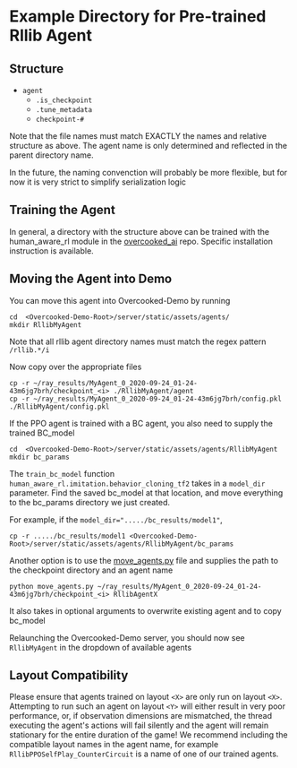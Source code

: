 # Example Directory for Pre-trained Rllib Agent

## Structure

* `agent`  
  * `.is_checkpoint`
  * `.tune_metadata`
  * `checkpoint-#`

Note that the file names must match EXACTLY the names and relative structure as above. The agent name is only determined and reflected in the parent directory name.

In the future, the naming convenction will probably be more flexible, but for now it is very strict to simplify serialization logic

## Training the Agent

In general, a directory with the structure above can be trained with the human_aware_rl module in the [overcooked_ai](https://github.com/HumanCompatibleAI/overcooked_ai) repo. Specific installation instruction is available. 

## Moving the Agent into Demo

You can move this agent into Overcooked-Demo by running
```
cd  <Overcooked-Demo-Root>/server/static/assets/agents/
mkdir RllibMyAgent
```
Note that all rllib agent directory names must match the regex pattern `/rllib.*/i`

Now copy over the appropriate files

```
cp -r ~/ray_results/MyAgent_0_2020-09-24_01-24-43m6jg7brh/checkpoint_<i> ./RllibMyAgent/agent
cp -r ~/ray_results/MyAgent_0_2020-09-24_01-24-43m6jg7brh/config.pkl ./RllibMyAgent/config.pkl
```

If the PPO agent is trained with a BC agent, you also need to supply the trained BC_model

```
cd  <Overcooked-Demo-Root>/server/static/assets/agents/RllibMyAgent
mkdir bc_params
```

The `train_bc_model` function `human_aware_rl.imitation.behavior_cloning_tf2` takes in a `model_dir` parameter. Find the saved bc_model at that location, and move everything to the bc_params directory we just created.

For example, if the `model_dir="...../bc_results/model1"`, 
```
cp -r ...../bc_results/model1 <Overcooked-Demo-Root>/server/static/assets/agents/RllibMyAgent/bc_params
```

Another option is to use the [move_agents.py](../../../move_agents.py) file and supplies the path to the checkpoint directory and an agent name 

```
python move_agents.py ~/ray_results/MyAgent_0_2020-09-24_01-24-43m6jg7brh/checkpoint_<i> RllibAgentX
```

It also takes in optional arguments to overwrite existing agent and to copy bc_model 


Relaunching the Overcooked-Demo server, you should now see `RllibMyAgent` in the dropdown of available agents

## Layout Compatibility

Please ensure that agents trained on layout `<X>` are only run on layout `<X>`. Attempting to run such an agent on layout `<Y>` will either result in very poor performance, or, if observation dimensions are mismatched, the thread executing the agent's actions will fail silently and the agent will remain stationary for the entire duration of the game! We recommend including the compatible layout names in the agent name, for example `RllibPPOSelfPlay_CounterCircuit` is a name of one of our trained agents. 
